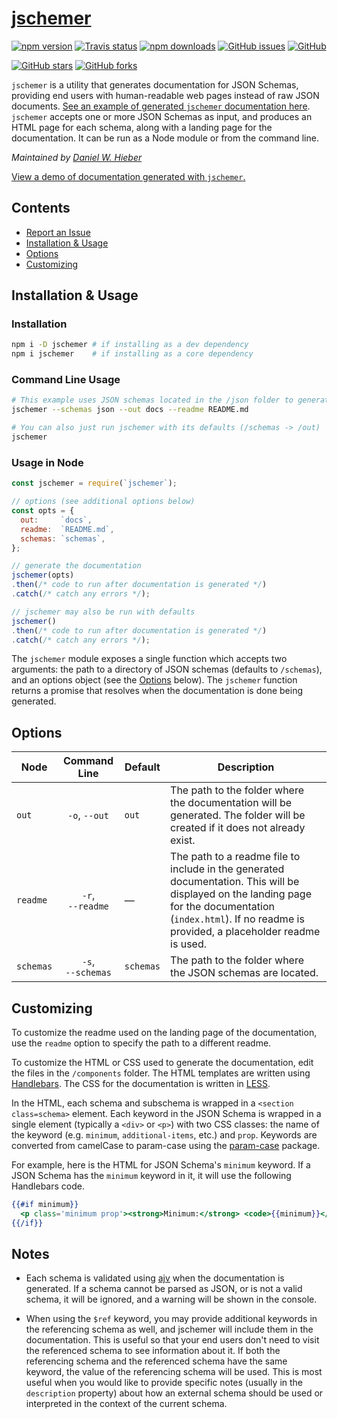 # [jschemer][1]

[![npm version](https://img.shields.io/npm/v/jschemer.svg)][4]
[![Travis status](https://img.shields.io/travis/dwhieb/jschemer/master.svg)][5]
[![npm downloads](https://img.shields.io/npm/dt/jschemer.svg)][4]
[![GitHub issues](https://img.shields.io/github/issues/dwhieb/jschemer.svg)][6]
[![GitHub](https://img.shields.io/github/license/dwhieb/jschemer.svg)][7]

[![GitHub stars](https://img.shields.io/github/stars/dwhieb/jschemer.svg?label=Stars&style=social)][8]
[![GitHub forks](https://img.shields.io/github/forks/dwhieb/jschemer.svg?label=Fork&style=social)][8]

`jschemer` is a utility that generates documentation for JSON Schemas, providing end users with human-readable web pages instead of raw JSON documents. [See an example of generated `jschemer` documentation here][2]. `jschemer` accepts one or more JSON Schemas as input, and produces an HTML page for each schema, along with a landing page for the documentation. It can be run as a Node module or from the command line.

*Maintained by [Daniel W. Hieber][3]*

[View a demo of documentation generated with `jschemer`.][2]

<!-- TODO: screenshot here -->

## Contents
* [Report an Issue][9]
* [Installation & Usage](#installation--usage)
* [Options](#options)
* [Customizing](#customizing)

## Installation & Usage

### Installation

```sh
npm i -D jschemer # if installing as a dev dependency
npm i jschemer    # if installing as a core dependency
```

### Command Line Usage

```sh
# This example uses JSON schemas located in the /json folder to generate documentation in the /docs folder
jschemer --schemas json --out docs --readme README.md

# You can also just run jschemer with its defaults (/schemas -> /out)
jschemer
```

### Usage in Node

```js
const jschemer = require(`jschemer`);

// options (see additional options below)
const opts = {
  out:     `docs`,
  readme:  `README.md`,
  schemas: `schemas`,
};

// generate the documentation
jschemer(opts)
.then(/* code to run after documentation is generated */)
.catch(/* catch any errors */);

// jschemer may also be run with defaults
jschemer()
.then(/* code to run after documentation is generated */)
.catch(/* catch any errors */);
```

The `jschemer` module exposes a single function which accepts two arguments: the path to a directory of JSON schemas (defaults to `/schemas`), and an options object (see the [Options](#options) below). The `jschemer` function returns a promise that resolves when the documentation is done being generated.

## Options

Node      | Command Line      | Default     | Description
--------- | :---------------: | ----------- | -----------
`out`     | `‑o`, `‑‑out`     | `out`       | The path to the folder where the documentation will be generated. The folder will be created if it does not already exist.
`readme`  | `‑r`, `‑‑readme`  | —           | The path to a readme file to include in the generated documentation. This will be displayed on the landing page for the documentation (`index.html`). If no readme is provided, a placeholder readme is used.
`schemas` | `‑s`, `‑‑schemas` | `schemas`   | The path to the folder where the JSON schemas are located.

## Customizing

To customize the readme used on the landing page of the documentation, use the `readme` option to specify the path to a different readme.

To customize the HTML or CSS used to generate the documentation, edit the files in the `/components` folder. The HTML templates are written using [Handlebars][11]. The CSS for the documentation is written in [LESS][12].

In the HTML, each schema and subschema is wrapped in a `<section class=schema>` element. Each keyword in the JSON Schema is wrapped in a single element (typically a `<div>` or `<p>`) with two CSS classes: the name of the keyword (e.g. `minimum`, `additional-items`, etc.) and `prop`. Keywords are converted from camelCase to param-case using the [param-case][13] package.

For example, here is the HTML for JSON Schema's `minimum` keyword. If a JSON Schema has the `minimum` keyword in it, it will use the following Handlebars code.

```hbs
{{#if minimum}}
  <p class='minimum prop'><strong>Minimum:</strong> <code>{{minimum}}</code></p>
{{/if}}
```

## Notes

* Each schema is validated using [ajv][10] when the documentation is generated. If a schema cannot be parsed as JSON, or is not a valid schema, it will be ignored, and a warning will be shown in the console.

* When using the `$ref` keyword, you may provide additional keywords in the referencing schema as well, and jschemer will include them in the documentation. This is useful so that your end users don't need to visit the referenced schema to see information about it. If both the referencing schema and the referenced schema have the same keyword, the value of the referencing schema will be used. This is most useful when you would like to provide specific notes (usually in the `description` property) about how an external schema should be used or interpreted in the context of the current schema.

[1]: https://github.com/dwhieb/jschemer#readme
[2]: http://dwhieb.github.io/jschemer/
[3]: https://github.com/dwhieb
[4]: https://www.npmjs.com/package/jschemer
[5]: https://travis-ci.org/dwhieb/jschemer
[6]: https://github.com/dwhieb/jschemer/issues
[7]: https://opensource.org/licenses/MIT
[8]: https://github.com/dwhieb/jschemer
[9]: https://github.com/dwhieb/jschemer/issues/new
[10]: https://www.npmjs.com/package/ajv
[11]: http://handlebarsjs.com/
[12]: http://lesscss.org/
[13]: https://www.npmjs.com/package/param-case
